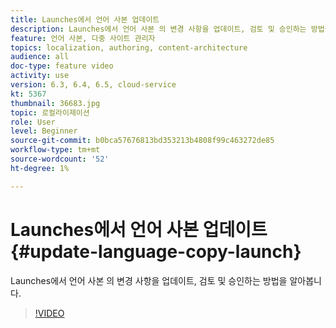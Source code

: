 ```yaml
---
title: Launches에서 언어 사본 업데이트
description: Launches에서 언어 사본 의 변경 사항을 업데이트, 검토 및 승인하는 방법을 알아봅니다.
feature: 언어 사본, 다중 사이트 관리자
topics: localization, authoring, content-architecture
audience: all
doc-type: feature video
activity: use
version: 6.3, 6.4, 6.5, cloud-service
kt: 5367
thumbnail: 36683.jpg
topic: 로컬라이제이션
role: User
level: Beginner
source-git-commit: b0bca57676813bd353213b4808f99c463272de85
workflow-type: tm+mt
source-wordcount: '52'
ht-degree: 1%

---
```



# Launches에서 언어 사본 업데이트 {#update-language-copy-launch}

Launches에서 언어 사본 의 변경 사항을 업데이트, 검토 및 승인하는 방법을 알아봅니다.

>[!VIDEO](https://video.tv.adobe.com/v/36683?quality=12&learn=on)

